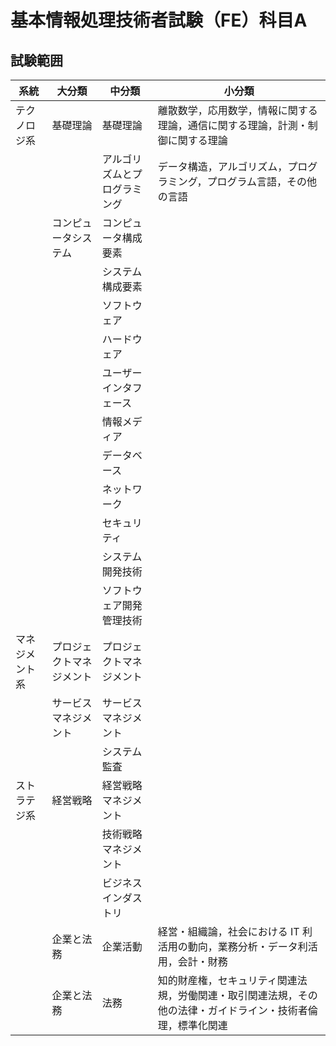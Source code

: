 # 基本情報処理技術者試験（FE）科目A

## 試験範囲
| 系統| 大分類 | 中分類 | 小分類 |
| --- | --- | --- | --- |
| テクノロジ系 | 基礎理論 | 基礎理論 | 離散数学，応用数学，情報に関する理論，通信に関する理論，計測・制御に関する理論  |
|  |  | アルゴリズムとプログラミング | データ構造，アルゴリズム，プログラミング，プログラム言語，その他の言語 |
|  | コンピュータシステム | コンピュータ構成要素 |  |
|  |  | システム構成要素 |  |
|  |  | ソフトウェア |  |
|  |  | ハードウェア |  |
|  |  | ユーザーインタフェース  |  |
|  |  | 情報メディア |  |
|  |  | データベース |  |
|  |  | ネットワーク  |  |
|  |  | セキュリティ |  |
|  |  | システム開発技術 |  |
|  |  | ソフトウェア開発管理技術 |  |
| マネジメント系 | プロジェクトマネジメント | プロジェクトマネジメント |  |
|  | サービスマネジメント | サービスマネジメント |  |
|  |  | システム監査 |  |
| ストラテジ系 | 経営戦略 | 経営戦略マネジメント |  |
|  |  | 技術戦略マネジメント |  |
|  |  | ビジネスインダストリ |  |
|  | 企業と法務 | 企業活動 | 経営・組織論，社会における IT 利活用の動向，業務分析・データ利活用，会計・財務 |
|  | 企業と法務 | 法務 | 知的財産権，セキュリティ関連法規，労働関連・取引関連法規，その他の法律・ガイドライン・技術者倫理，標準化関連 |




